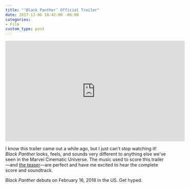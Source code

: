 ```yaml
---
title: "‘Black Panther’ Official Trailer"
date: 2017-11-06 10:42:00 -06:00
categories:
- Film
custom_type: post
---
```


<div class="iframe-container">
<iframe width="560" height="315" src="https://www.youtube-nocookie.com/embed/xjDjIWPwcPU?rel=0" frameborder="0" allowfullscreen></iframe>
</div>

I know this trailer came out a while ago, but I just can't stop watching it! *Black Panther* looks, feels, and sounds very different to anything else we've seen in the Marvel Cinematic Universe. The music used to score this trailer—and [the teaser](https://youtu.be/dxWvtMOGAhw)—are perfect and have me excited to hear the complete score and soundtrack.

*Black Panther* debuts on February 16, 2018 in the US. Get hyped.
